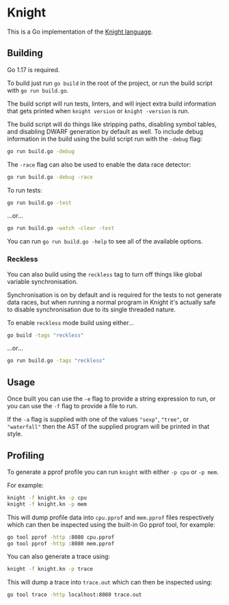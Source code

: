 # Knight

This is a Go implementation of the [Knight language](https://github.com/knight-lang/knight-lang/).

## Building

Go 1.17 is required.

To build just run `go build` in the root of the project, or run the build script with `go run build.go`.

The build script will run tests, linters, and will inject extra build information that gets printed when `knight version` or `knight -version` is run.

The build script will do things like stripping paths, disabling symbol tables, and disabling DWARF generation by default as well. To include debug information in the build using the build script run with the `-debug` flag:
```sh
go run build.go -debug
```

The `-race` flag can also be used to enable the data race detector:
```sh
go run build.go -debug -race
```

To run tests:
```sh
go run build.go -test
```
...or...
```sh
go run build.go -watch -clear -test
```

You can run `go run build.go -help` to see all of the available options.

### Reckless

You can also build using the `reckless` tag to turn off things like global variable synchronisation.

Synchronisation is on by default and is required for the tests to not generate data races, but when running a normal program in Knight it's actually safe to disable synchronisation due to its single threaded nature.

To enable `reckless` mode build using either...
```sh
go build -tags "reckless"
```
...or...
```sh
go run build.go -tags "reckless"
```

## Usage

Once built you can use the `-e` flag to provide a string expression to run, or you can use the `-f` flag to provide a file to run.

If the `-a` flag is supplied with one of the values `"sexp"`, `"tree"`, or `"waterfall"` then the AST of the supplied program will be printed in that style.

## Profiling

To generate a pprof profile you can run `knight` with either `-p cpu` or `-p mem`.

For example:
```sh
knight -f knight.kn -p cpu
knight -f knight.kn -p mem
```

This will dump profile data into `cpu.pprof` and `mem.pprof` files respectively which can then be inspected using the built-in Go pprof tool, for example:
```sh
go tool pprof -http :8080 cpu.pprof
go tool pprof -http :8080 mem.pprof
```

You can also generate a trace using:
```sh
knight -f knight.kn -p trace
```

This will dump a trace into `trace.out` which can then be inspected using:
```sh
go tool trace -http localhost:8080 trace.out
```
